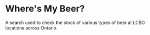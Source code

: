 Where's My Beer?
================

A search used to check the stock of various types of beer at LCBO locations across Ontario.
